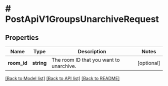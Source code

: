 # # PostApiV1GroupsUnarchiveRequest

## Properties

Name | Type | Description | Notes
------------ | ------------- | ------------- | -------------
**room_id** | **string** | The room ID that you want to unarchive. | [optional]

[[Back to Model list]](../../README.md#models) [[Back to API list]](../../README.md#endpoints) [[Back to README]](../../README.md)
